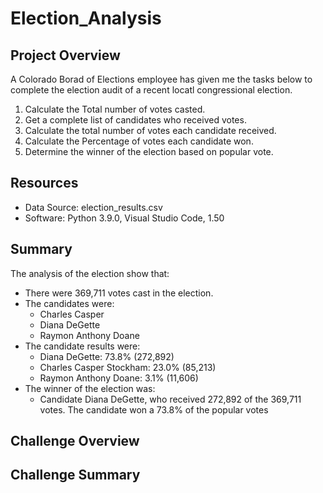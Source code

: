 # Election_Analysis

## Project Overview
A Colorado Borad of Elections employee has given me the tasks below to complete the election audit of a recent locatl congressional election.

1. Calculate the Total number of votes casted.
2. Get a complete list of candidates who received votes.
3. Calculate the total number of votes each candidate received.
4. Calculate the Percentage of votes each candidate won.
5. Determine the winner of the election based on popular vote.

## Resources
- Data Source: election_results.csv
- Software: Python 3.9.0, Visual Studio Code, 1.50

## Summary
The analysis of the election show that:
- There were 369,711 votes cast in the election.
- The candidates were:
    - Charles Casper 
    - Diana DeGette
    - Raymon Anthony Doane
- The candidate results were:
    - Diana DeGette: 73.8% (272,892)
    - Charles Casper Stockham: 23.0% (85,213)
    - Raymon Anthony Doane: 3.1% (11,606)
- The winner of the election was:
    - Candidate Diana DeGette, who received 272,892 of the 369,711 votes. The candidate won a        73.8% of the popular votes
    
## Challenge Overview

## Challenge Summary




